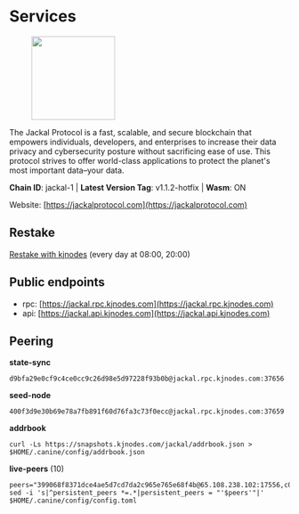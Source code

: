 # Services

<figure><img src="https://raw.githubusercontent.com/kj89/testnet_manuals/main/pingpub/logos/jackal.png" width="150" alt=""><figcaption></figcaption></figure>

The Jackal Protocol is a fast, scalable, and secure blockchain that empowers  individuals, developers, and enterprises to increase their data privacy and  cybersecurity posture without sacrificing ease of use. This protocol strives  to offer world-class applications to protect the planet's most important data–your data.

**Chain ID**: jackal-1 | **Latest Version Tag**: v1.1.2-hotfix | **Wasm**: ON

Website: [https://jackalprotocol.com](https://jackalprotocol.com)

## Restake

[Restake with kjnodes](https://restake.app/jackal/jklvaloper1tr3wm3mdkz0tda6t7vavqnn7fe2g4un0f67xmt) (every day at 08:00, 20:00)
## Public endpoints

* rpc: [https://jackal.rpc.kjnodes.com](https://jackal.rpc.kjnodes.com)
* api: [https://jackal.api.kjnodes.com](https://jackal.api.kjnodes.com)

## Peering

**state-sync**

```
d9bfa29e0cf9c4ce0cc9c26d98e5d97228f93b0b@jackal.rpc.kjnodes.com:37656
```

**seed-node**

```
400f3d9e30b69e78a7fb891f60d76fa3c73f0ecc@jackal.rpc.kjnodes.com:37659
```

**addrbook**
```
curl -Ls https://snapshots.kjnodes.com/jackal/addrbook.json > $HOME/.canine/config/addrbook.json
```

**live-peers** (10)
```
peers="399068f8371dce4ae5d7cd7da2c965e765e68f4b@65.108.238.102:17556,c0b6d010bb442ff6511bc6fdde1f319b8a3a3bdc@65.108.127.50:17556,108652f503665772ad024d9d2129a9f4fa9ffe9b@176.9.98.24:30536,ea35106e43dcec1e5c66319272da48df3dce7723@57.128.144.233:26656,0faa7f1099de2e02deebe09fcb52863056333265@144.202.72.17:26616,0b8bbc839c20b07ac5999bca7d905d53274c5f2d@24.158.14.214:36656,d9bfa29e0cf9c4ce0cc9c26d98e5d97228f93b0b@144.76.163.233:37656,a2afb42b65da7013eca54778ce01dfb877c2a82a@154.12.227.132:37656,aa0749284ff68c721c5cd6539c7fd04f8063f2a5@65.108.105.25:11656,f42498ca4d9e62f95115f04ae18fa5ec1c1487f1@65.108.141.109:18656"
sed -i 's|^persistent_peers *=.*|persistent_peers = "'$peers'"|' $HOME/.canine/config/config.toml
```
